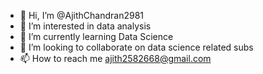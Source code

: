 - 👋 Hi, I’m @AjithChandran2981
- 👀 I’m interested in data analysis
- 🌱 I’m currently learning Data Science
- 💞️ I’m looking to collaborate on data science related subs
- 📫 How to reach me ajith2582668@gmail.com

<!---
AjithChandran2981/AjithChandran2981 is a ✨ special ✨ repository because its `README.md` (this file) appears on your GitHub profile.
You can click the Preview link to take a look at your changes.
--->
